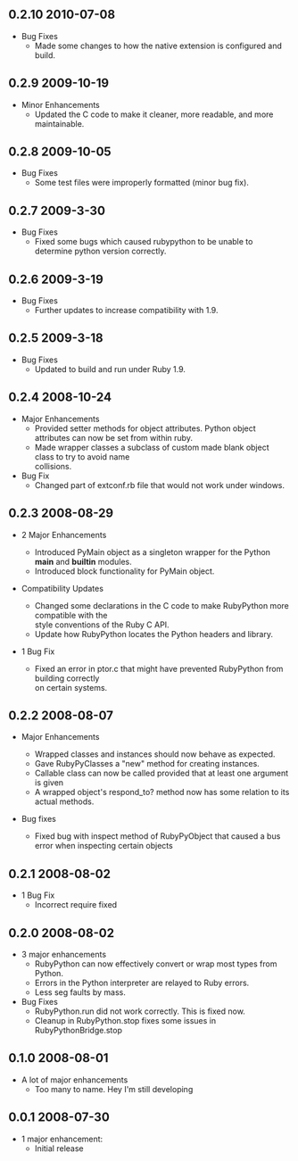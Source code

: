 ## 0.2.10 2010-07-08
* Bug Fixes
	* Made some changes to how the native extension is configured and build.
## 0.2.9 2009-10-19
* Minor Enhancements
	* Updated the C code to make it cleaner, more readable, and more maintainable.
## 0.2.8 2009-10-05
* Bug Fixes
	* Some test files were improperly formatted (minor bug fix).
## 0.2.7 2009-3-30
* Bug Fixes
	* Fixed some bugs which caused rubypython to be unable to determine python version correctly.
## 0.2.6 2009-3-19
* Bug Fixes
	* Further updates to increase compatibility with 1.9.
## 0.2.5 2009-3-18
* Bug Fixes
	* Updated to build and run under Ruby 1.9.

## 0.2.4 2008-10-24
* Major Enhancements
	* Provided setter methods for object attributes. Python object attributes can now be set 
		from within ruby.
	* Made wrapper classes a subclass of custom made blank object class to try to avoid name 	
		collisions.
* Bug Fix
	* Changed part of extconf.rb file that would not work under windows.
## 0.2.3 2008-08-29
* 2 Major Enhancements
	* Introduced PyMain object as a singleton wrapper for the Python __main__ and 
		__builtin__ modules.
	* Introduced block functionality for PyMain object.
	
* Compatibility Updates
	* Changed some declarations in the C code to make RubyPython more compatible with the 	
		style conventions of the Ruby C API.
	* Update how RubyPython locates the Python headers and library.
* 1 Bug Fix
	* Fixed an error in ptor.c that might have prevented RubyPython from building correctly 	
		on certain systems.
		
## 0.2.2 2008-08-07
* Major Enhancements
	* Wrapped classes and instances should now behave as expected.
	* Gave RubyPyClasses a "new" method for creating instances.
	* Callable class can now be called provided that at least one argument is given
	* A wrapped object's respond_to? method now has some relation to its actual methods.
	
* Bug fixes
	* Fixed bug with inspect method of RubyPyObject that caused a bus error when inspecting
		certain objects


## 0.2.1 2008-08-02
* 1 Bug Fix
	* Incorrect require fixed

## 0.2.0 2008-08-02
* 3 major enhancements
	* RubyPython can now effectively convert or wrap most types from Python.
	* Errors in the Python interpreter are relayed to Ruby errors.
	* Less seg faults by mass.
* Bug Fixes
	* RubyPython.run did not work correctly. This is fixed now.
	* Cleanup in RubyPython.stop fixes some issues in RubyPythonBridge.stop

## 0.1.0 2008-08-01
* A lot of major enhancements
	* Too many to name. Hey I'm still developing

## 0.0.1 2008-07-30

* 1 major enhancement:
  * Initial release
